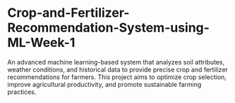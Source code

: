 # Crop-and-Fertilizer-Recommendation-System-using-ML-Week-1
An advanced machine learning-based system that analyzes soil attributes, weather conditions, and historical data to provide precise crop and fertilizer recommendations for farmers. This project aims to optimize crop selection, improve agricultural productivity, and promote sustainable farming practices.
